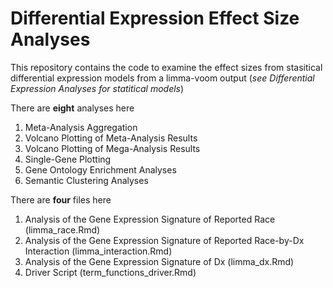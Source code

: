 # Differential Expression Effect Size Analyses

This repository contains the code to examine the effect sizes from stasitical differential expression models from a limma-voom output (_see Differential Expression Analyses for statitical models_)

There are **eight** analyses here 
1) Meta-Analysis Aggregation 
2) Volcano Plotting of Meta-Analysis Results
3) Volcano Plotting of Mega-Analysis Results
4) Single-Gene Plotting
5) Gene Ontology Enrichment Analyses
6) Semantic Clustering Analyses

There are **four** files here
1) Analysis of the Gene Expression Signature of Reported Race (limma_race.Rmd)
3) Analysis of the Gene Expression Signature of Reported Race-by-Dx Interaction (limma_interaction.Rmd)
4) Analysis of the Gene Expression Signature of Dx (limma_dx.Rmd)
5) Driver Script (term_functions_driver.Rmd)

